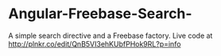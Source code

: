 Angular-Freebase-Search-
========================

A simple search directive and a Freebase factory. Live code at http://plnkr.co/edit/QnB5VI3ehKUbfPHok9RL?p=info
